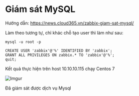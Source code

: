 # Giám sát MySQL

Hướng dẫn: https://news.cloud365.vn/zabbix-giam-sat-mysql/

Làm theo tương tự, chỉ khác chỗ tạo user thì làm như sau:

    mysql -u root -p

    CREATE USER 'zabbix'@'%' IDENTIFIED BY 'zabbix';
    GRANT ALL PRIVILEGES ON zabbix.* TO 'zabbix'@'%';
    quit;

Kết quả thực hiện trên host 10.10.10.115 chạy Centos 7

![Imgur](https://i.imgur.com/XYPvwny.png)

Đã giám sát được dịch vụ Mysql